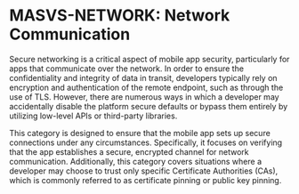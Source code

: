 # MASVS-NETWORK: Network Communication

Secure networking is a critical aspect of mobile app security, particularly for apps that communicate over the network. In order to ensure the confidentiality and integrity of data in transit, developers typically rely on encryption and authentication of the remote endpoint, such as through the use of TLS. However, there are numerous ways in which a developer may accidentally disable the platform secure defaults or bypass them entirely by utilizing low-level APIs or third-party libraries.

This category is designed to ensure that the mobile app sets up secure connections under any circumstances. Specifically, it focuses on verifying that the app establishes a secure, encrypted channel for network communication. Additionally, this category covers situations where a developer may choose to trust only specific Certificate Authorities (CAs), which is commonly referred to as certificate pinning or public key pinning.
